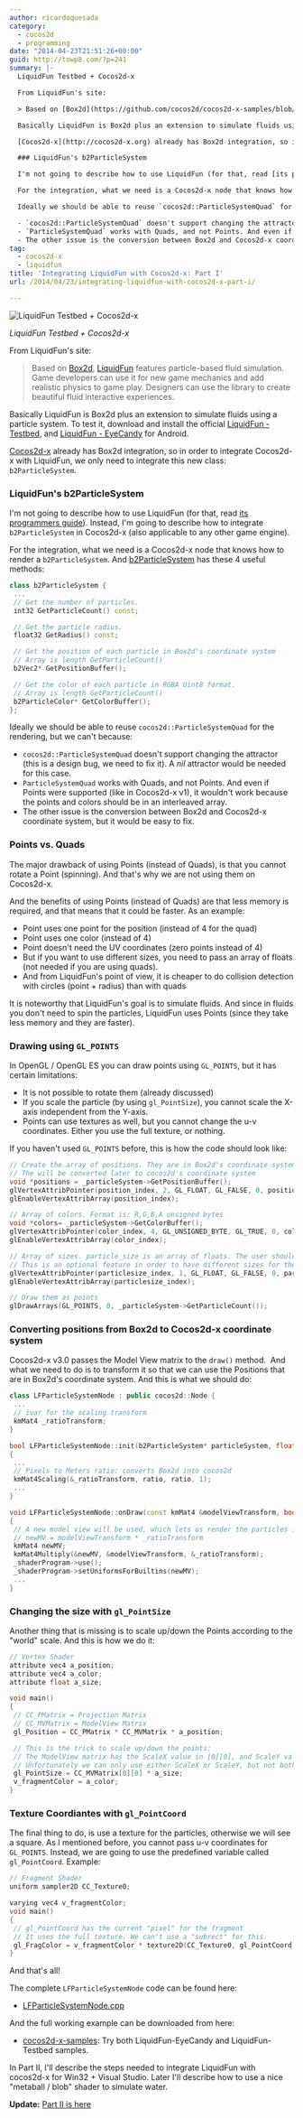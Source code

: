 ```yaml
---
author: ricardoquesada
category:
  - cocos2d
  - programming
date: "2014-04-23T21:51:26+00:00"
guid: http://towp8.com/?p=241
summary: |-
  LiquidFun Testbed + Cocos2d-x

  From LiquidFun's site:

  > Based on [Box2d](https://github.com/cocos2d/cocos2d-x-samples/blob/v3/box2d.org), [LiquidFun](http://google.github.io/liquidfun/) features particle-based fluid simulation. Game developers can use it for new game mechanics and add realistic physics to game play. Designers can use the library to create beautiful fluid interactive experiences.

  Basically LiquidFun is Box2d plus an extension to simulate fluids using a particle system. To test it, download and install the official [LiquidFun - Testbed,](https://play.google.com/store/apps/details?id=com.wolff.liquidfun.testbed2) and [LiquidFun - EyeCandy](https://play.google.com/store/apps/details?id=com.wolff.EyeCandy) for Android.

  [Cocos2d-x](http://cocos2d-x.org) already has Box2d integration, so in order to integrate Cocos2d-x with LiquidFun, we only need to integrate this new class: `b2ParticleSystem`.

  ### LiquidFun's b2ParticleSystem

  I'm not going to describe how to use LiquidFun (for that, read [its programmers guide](http://google.github.io/liquidfun/Programmers-Guide/html/index.html)). Instead, I'm going to describe how to integrate `b2ParticleSystem` in Cocos2d-x (also applicable to any other game engine).

  For the integration, what we need is a Cocos2d-x node that knows how to render a `b2ParticleSystem`. And [b2ParticleSystem](https://github.com/google/liquidfun/blob/v1.0.0/liquidfun/Box2D/Box2D/Particle/b2ParticleSystem.h#L189) has these 4 useful methods:

  Ideally we should be able to reuse `cocos2d::ParticleSystemQuad` for the rendering, but we can't because:

  - `cocos2d::ParticleSystemQuad` doesn't support changing the attractor (this is a design bug, we need to fix it). A _nil_ attractor would be needed for this case.
  - `ParticleSystemQuad` works with Quads, and not Points. And even if Points were supported (like in Cocos2d-x v1), it wouldn't work because the points and colors should be in an interleaved array.
  - The other issue is the conversion between Box2d and Cocos2d-x coordinate system, but it would be easy to fix.
tag:
  - cocos2d-x
  - liquidfun
title: 'Integrating LiquidFun with Cocos2d-x: Part I'
url: /2014/04/23/integrating-liquidfun-with-cocos2d-x-part-i/

---
```

![LiquidFun Testbed + Cocos2d-x](https://camo.githubusercontent.com/024bc94a0b655472808a1073611f72bff59f3f50/68747470733a2f2f6c68332e676f6f676c6575736572636f6e74656e742e636f6d2f2d64705a666f5a3776472d512f553153304746486d6879492f41414141414141413735492f574b6e764e7334597069382f733430302f494d475f303031322e6a7067)

*LiquidFun Testbed + Cocos2d-x*

From LiquidFun's site:

> Based on [Box2d](https://github.com/cocos2d/cocos2d-x-samples/blob/v3/box2d.org), [LiquidFun](http://google.github.io/liquidfun/) features particle-based fluid simulation. Game developers can use it for new game mechanics and add realistic physics to game play. Designers can use the library to create beautiful fluid interactive experiences.

Basically LiquidFun is Box2d plus an extension to simulate fluids using a particle system. To test it, download and install the official [LiquidFun - Testbed,](https://play.google.com/store/apps/details?id=com.wolff.liquidfun.testbed2) and [LiquidFun - EyeCandy](https://play.google.com/store/apps/details?id=com.wolff.EyeCandy) for Android.

[Cocos2d-x](http://cocos2d-x.org) already has Box2d integration, so in order to integrate Cocos2d-x with LiquidFun, we only need to integrate this new class: `b2ParticleSystem`.

### LiquidFun's b2ParticleSystem

I'm not going to describe how to use LiquidFun (for that, read [its programmers guide](http://google.github.io/liquidfun/Programmers-Guide/html/index.html)). Instead, I'm going to describe how to integrate `b2ParticleSystem` in Cocos2d-x (also applicable to any other game engine).

For the integration, what we need is a Cocos2d-x node that knows how to render a `b2ParticleSystem`. And [b2ParticleSystem](https://github.com/google/liquidfun/blob/v1.0.0/liquidfun/Box2D/Box2D/Particle/b2ParticleSystem.h#L189) has these 4 useful methods:

```cpp
class b2ParticleSystem {
 ...
 // Get the number of particles.
 int32 GetParticleCount() const;

 // Get the particle radius.
 float32 GetRadius() const;

 // Get the position of each particle in Box2d's coordinate system
 // Array is length GetParticleCount()
 b2Vec2* GetPositionBuffer();

 // Get the color of each particle in RGBA Uint8 format.
 // Array is length GetParticleCount()
 b2ParticleColor* GetColorBuffer();
};
```

Ideally we should be able to reuse `cocos2d::ParticleSystemQuad` for the rendering, but we can't because:

- `cocos2d::ParticleSystemQuad` doesn't support changing the attractor (this is a design bug, we need to fix it). A _nil_ attractor would be needed for this case.
- `ParticleSystemQuad` works with Quads, and not Points. And even if Points were supported (like in Cocos2d-x v1), it wouldn't work because the points and colors should be in an interleaved array.
- The other issue is the conversion between Box2d and Cocos2d-x coordinate system, but it would be easy to fix.

### Points vs. Quads

The major drawback of using Points (instead of Quads), is that you cannot rotate a Point (spinning). And that's why we are not using them on Cocos2d-x.

And the benefits of using Points (instead of Quads) are that less memory is required, and that means that it could be faster. As an example:

- Point uses one point for the position (instead of 4 for the quad)
- Point uses one color (instead of 4)
- Point doesn't need the UV coordinates (zero points instead of 4)
- But if you want to use different sizes, you need to pass an array of floats (not needed if you are using quads).
- And from LiquidFun's point of view, it is cheaper to do collision detection with circles (point + radius) than with quads

It is noteworthy that LiquidFun's goal is to simulate fluids. And since in fluids you don't need to spin the particles, LiquidFun uses Points (since they take less memory and they are faster).

### Drawing using `GL_POINTS`

In OpenGL / OpenGL ES you can draw points using `GL_POINTS`, but it has certain limitations:

- It is not possible to rotate them (already discussed)
- If you scale the particle (by using `gl_PointSize`), you cannot scale the X-axis independent from the Y-axis.
- Points can use textures as well, but you cannot change the u-v coordinates. Either you use the full texture, or nothing.

If you haven't used `GL_POINTS` before, this is how the code should look like:

```cpp
// Create the array of positions. They are in Box2d's coordinate system
// The will be converted later to cocos2d's coordinate system
void *positions = _particleSystem->GetPositionBuffer();
glVertexAttribPointer(position_index, 2, GL_FLOAT, GL_FALSE, 0, positions);
glEnableVertexAttribArray(position_index);

// Array of colors. Format is: R,G,B,A unsigned bytes
void *colors= _particleSystem->GetColorBuffer();
glVertexAttribPointer(color_index, 4, GL_UNSIGNED_BYTE, GL_TRUE, 0, colors);
glEnableVertexAttribArray(color_index);

// Array of sizes. particle_size is an array of floats. The user should create it.
// This is an optional feature in order to have different sizes for the particles.
glVertexAttribPointer(particlesize_index, 1, GL_FLOAT, GL_FALSE, 0, particle_size);
glEnableVertexAttribArray(particlesize_index);

// Draw them as points
glDrawArrays(GL_POINTS, 0, _particleSystem->GetParticleCount());
```

### Converting positions from Box2d to Cocos2d-x coordinate system

Cocos2d-x v3.0 passes the Model View matrix to the `draw()` method.  And what we need to do is to transform it so that we can use the Positions that are in Box2d's coordinate system. And this is what we should do:

```cpp
class LFParticleSystemNode : public cocos2d::Node {
 ...
 // ivar for the scaling transform
 kmMat4 _ratioTransform;
}

bool LFParticleSystemNode::init(b2ParticleSystem* particleSystem, float ratio)
{
 ...
 // Pixels to Meters ratio: converts Box2d into cocos2d
 kmMat4Scaling(&_ratioTransform, ratio, ratio, 1);
 ...
}

void LFParticleSystemNode::onDraw(const kmMat4 &modelViewTransform, bool transformUpdated)
{
 // A new model view will be used, which lets us render the particles in cocos2d coordinate system
 // newMV = modelViewTransform * _ratioTransform
 kmMat4 newMV;
 kmMat4Multiply(&newMV, &modelViewTransform, &_ratioTransform);
 _shaderProgram->use();
 _shaderProgram->setUniformsForBuiltins(newMV);
 ...
}
```

### Changing the size with `gl_PointSize`

Another thing that is missing is to scale up/down the Points according to the "world" scale. And this is how we do it:

```cpp
// Vertex Shader
attribute vec4 a_position;
attribute vec4 a_color;
attribute float a_size;

void main()
{
 // CC_PMatrix = Projection Matrix
 // CC_MVMatrix = ModelView Matrix
 gl_Position = CC_PMatrix * CC_MVMatrix * a_position;

 // This is the trick to scale up/down the points:
 // The ModelView matrix has the ScaleX value in [0][0], and ScaleY value in [1][1]
 // Unfortunately we can only use either ScaleX or ScaleY, but not both.
 gl_PointSize = CC_MVMatrix[0][0] * a_size;
 v_fragmentColor = a_color;
}
```

### Texture Coordiantes with `gl_PointCoord`

The final thing to do, is use a texture for the particles, otherwise we will see a square. As I mentioned before, you cannot pass u-v coordinates for `GL_POINTS`. Instead, we are going to use the predefined variable called `gl_PointCoord`. Example:

```cpp
// Fragment Shader
uniform sampler2D CC_Texture0;

varying vec4 v_fragmentColor;
void main()
{
 // gl_PointCoord has the current "pixel" for the fragment
 // It uses the full texture. We can't use a "subrect" for this.
 gl_FragColor = v_fragmentColor * texture2D(CC_Texture0, gl_PointCoord);
}
```

And that's all!

The complete `LFParticleSystemNode` code can be found here:

- [LFParticleSystemNode.cpp](https://github.com/cocos2d/cocos2d-x-samples/blob/v3/samples/LiquidFun-EyeCandy/Classes/LFParticleSystemNode.cpp)

And the full working example can be downloaded from here:

- [cocos2d-x-samples](https://github.com/cocos2d/cocos2d-x-samples): Try both LiquidFun-EyeCandy and LiquidFun-Testbed samples.

In Part II, I'll describe the steps needed to integrate LiquidFun with cocos2d-x for Win32 + Visual Studio. Later I'll describe how to use a nice "metaball / blob" shader to simulate water.

**Update:** [Part II is here](http://towp8.com/2014/07/30/integrating-liquidfun-with-cocos2d-x-part-ii/)

